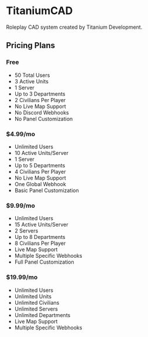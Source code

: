 # TitaniumCAD

Roleplay CAD system created by Titanium Development.

## Pricing Plans

### Free

* 50 Total Users
* 3 Active Units
* 1 Server
* Up to 3 Departments
* 2 Civilians Per Player
* No Live Map Support
* No Discord Webhooks
* No Panel Customization

### $4.99/mo

* Unlimited Users
* 10 Active Units/Server
* 1 Server
* Up to 5 Departments
* 4 Civilians Per Player
* No Live Map Support
* One Global Webhook
* Basic Panel Customization

### $9.99/mo

* Unlimited Users
* 15 Active Units/Server
* 2 Servers
* Up to 8 Departments
* 8 Civilians Per Player
* Live Map Support
* Multiple Specific Webhooks
* Full Panel Customization

### $19.99/mo

* Unlimited Users
* Unlimited Units
* Unlimited Civilians
* Unlimited Servers
* Unlimited Departments
* Live Map Support
* Multiple Specific Webhooks
